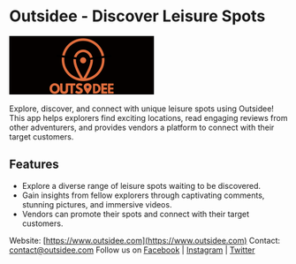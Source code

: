 # Outsidee - Discover Leisure Spots

![Outsidee Logo](./assets/media/images/outsidee-logo.svg)

Explore, discover, and connect with unique leisure spots using Outsidee! This app helps explorers find exciting locations, read engaging reviews from other adventurers, and provides vendors a platform to connect with their target customers.

## Features

- Explore a diverse range of leisure spots waiting to be discovered.
- Gain insights from fellow explorers through captivating comments, stunning pictures, and immersive videos.
- Vendors can promote their spots and connect with their target customers.


Website: [https://www.outsidee.com](https://www.outsidee.com)
Contact: contact@outsidee.com
Follow us on [Facebook](https://www.facebook.com/outsidee) | [Instagram](https://www.instagram.com/outsidee) | [Twitter](https://www.twitter.com/outsidee)
